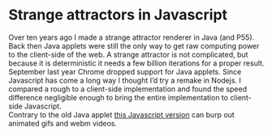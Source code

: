 <!--
  id: 3044
  slug: strange-attractors-javascript
  type: fortpolio
  excerpt: <p>A pure Javascript strange attractor renderer with a WebGL preview. Renders images and animated gifs from mathematical formulas with interpolated variables.</p>
  categories: javascript, 3D, video, open source
  tags: Javascript, interaction design, math, cool shit, particles, webgl, concept
  clients: 
  collaboration: 
  prizes: 
  thumbnail: attractors01.jpg
  image: attractors01.jpg
  images: attractors00.png, attractors01.jpg, attractors02.jpg, Lorenz-84-52.gif, Lorenz-84-31.gif, Lorenz-84-57.png
  inCv: true
  inPortfolio: true
  dateFrom: 2016-03-04
  dateTo: 2016-07-14
-->

# Strange attractors in Javascript

<p>Over ten years ago I made a strange attractor renderer in Java (and P55). Back then Java applets were still the only way to get raw computing power to the client-side of the web. A strange attractor is not complicated, but because it is deterministic it needs a few billion iterations for a proper result. September last year Chrome dropped support for Java applets. Since Javascript has come a long way I thought I&#8217;d try a remake in Nodejs. I compared a rough to a client-side implementation and found the speed difference negligible enough to bring the entire implementation to client-side Javascript.<br />
Contrary to the old Java applet <a href="http://attractors.ronvalstar.nl" target="_blank">this Javascript version</a> can burp out animated gifs and webm videos.</p>